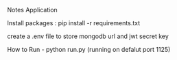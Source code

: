 Notes Application

Install packages : pip install -r requirements.txt

create a .env file to store mongodb url and jwt secret key

How to Run - python run.py (running on defalut port 1125)